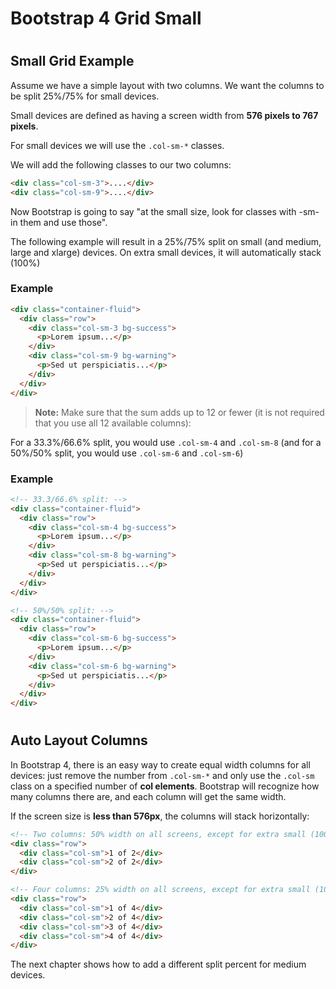 Bootstrap 4 Grid Small
======================

#  

Small Grid Example
------------------

Assume we have a simple layout with two columns. We want the columns to be split 25%/75% for small devices.

Small devices are defined as having a screen width from **576 pixels to 767 pixels**.

For small devices we will use the `.col-sm-*` classes.

We will add the following classes to our two columns:

``` html
<div class="col-sm-3">....</div>
<div class="col-sm-9">....</div>
```

Now Bootstrap is going to say "at the small size, look for classes with -sm- in them and use those".

The following example will result in a 25%/75% split on small (and medium, large and xlarge) devices. On extra small devices, it will automatically stack (100%)

### Example

``` html
<div class="container-fluid">
  <div class="row">
    <div class="col-sm-3 bg-success">
      <p>Lorem ipsum...</p>
    </div>
    <div class="col-sm-9 bg-warning">
      <p>Sed ut perspiciatis...</p>
    </div>
  </div>
</div>
```

> **Note:** Make sure that the sum adds up to 12 or fewer (it is not required that you use all 12 available columns):

For a 33.3%/66.6% split, you would use `.col-sm-4` and `.col-sm-8` (and for a 50%/50% split, you would use `.col-sm-6` and `.col-sm-6`)

### Example

``` html
<!-- 33.3/66.6% split: -->
<div class="container-fluid">
  <div class="row">
    <div class="col-sm-4 bg-success">
      <p>Lorem ipsum...</p>
    </div>
    <div class="col-sm-8 bg-warning">
      <p>Sed ut perspiciatis...</p>
    </div>
  </div>
</div>

<!-- 50%/50% split: -->
<div class="container-fluid">
  <div class="row">
    <div class="col-sm-6 bg-success">
      <p>Lorem ipsum...</p>
    </div>
    <div class="col-sm-6 bg-warning">
      <p>Sed ut perspiciatis...</p>
    </div>
  </div>
</div>
```

#  

Auto Layout Columns
-------------------

In Bootstrap 4, there is an easy way to create equal width columns for all devices: just remove the number from `.col-sm-*` and only use the `.col-sm` class on a specified number of **col elements**. Bootstrap will recognize how many columns there are, and each column will get the same width.

If the screen size is **less than 576px**, the columns will stack horizontally:

``` html
<!-- Two columns: 50% width on all screens, except for extra small (100% width) -->
<div class="row">
  <div class="col-sm">1 of 2</div>
  <div class="col-sm">2 of 2</div>
</div>

<!-- Four columns: 25% width on all screens, except for extra small (100% width)-->
<div class="row">
  <div class="col-sm">1 of 4</div>
  <div class="col-sm">2 of 4</div>
  <div class="col-sm">3 of 4</div>
  <div class="col-sm">4 of 4</div>
</div>
```

The next chapter shows how to add a different split percent for medium devices.